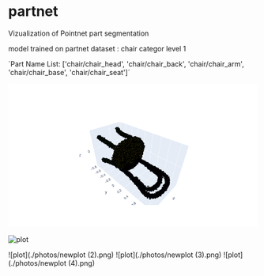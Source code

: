 # partnet
Vizualization of Pointnet part segmentation 

model trained on partnet dataset : chair categor level 1 

´Part Name List:  ['chair/chair_head', 'chair/chair_back', 'chair/chair_arm', 'chair/chair_base', 'chair/chair_seat']´


![plot](./photos/newplot.png)

![plot](./photos/newplot(1).png)

![plot](./photos/newplot (2).png)
![plot](./photos/newplot (3).png)
![plot](./photos/newplot (4).png)

